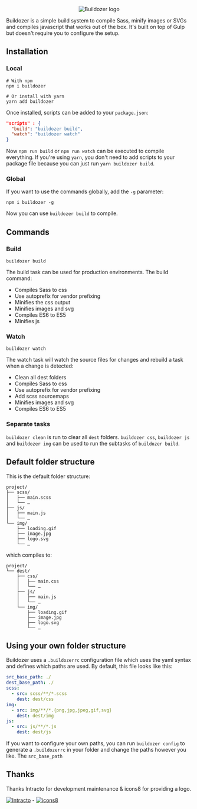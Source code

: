 <p align="center">
  <img src="https://raw.githubusercontent.com/MartijnCuppens/buildozer/master/.github/buildozer.svg?sanitize=true" alt="Buildozer logo">
</p>

Buildozer is a simple build system to compile Sass, minify images or SVGs and compiles javascript that works out of the box. It's built on top of Gulp but doesn't require you to configure the setup.

## Installation

### Local

```shell
# With npm
npm i buildozer

# Or install with yarn
yarn add buildozer
```

Once installed, scripts can be added to your `package.json`:

```json
"scripts" : {
  "build": "buildozer build",
  "watch": "buildozer watch"
}
```

Now `npm run build` or `npm run watch` can be executed to compile everything. If you're using `yarn`, you don't need to add scripts to your package file because you can just run `yarn buildozer build`.

### Global

If you want to use the commands globally, add the `-g` parameter:

```shell
npm i buildozer -g
```

Now you can use `buildozer build` to compile.

## Commands

### Build

```shell
buildozer build
```

The build task can be used for production environments. The build command:
- Compiles Sass to css
- Use autoprefix for vendor prefixing
- Minifies the css output
- Minifies images and svg
- Compiles ES6 to ES5
- Minifies js

### Watch

```shell
buildozer watch
```

The watch task will watch the source files for changes and rebuild a task when a change is detected:
- Clean all dest folders
- Compiles Sass to css
- Use autoprefix for vendor prefixing
- Add scss sourcemaps
- Minifies images and svg
- Compiles ES6 to ES5

### Separate tasks

`buildozer clean` is run to clear all `dest` folders. `buildozer css`, `buildozer js` and `buildozer img` can be used to run the subtasks of `buildozer build`.

## Default folder structure

This is the default folder structure:

```text
project/
├── scss/
│   ├── main.scss
│   └── …
├── js/
│   ├── main.js
│   └── …
└── img/
    ├── loading.gif
    ├── image.jpg
    ├── logo.svg
    └── …
```

which compiles to:

```text
project/
└── dest/
    ├── css/
    │   ├── main.css
    │   └── …
    ├── js/
    │   ├── main.js
    │   └── …
    └── img/
        ├── loading.gif
        ├── image.jpg
        ├── logo.svg
        └── …
```

## Using your own folder structure

Buildozer uses a `.buildozerrc` configuration file which uses the yaml syntax and defines which paths are used. By default, this file looks like this:

```yaml
src_base_path: ./
dest_base_path: ./
scss:
  - src: scss/**/*.scss
    dest: dest/css
img:
  - src: img/**/*.{png,jpg,jpeg,gif,svg}
    dest: dest/img
js:
  - src: js/**/*.js
    dest: dest/js
```

If you want to configure your own paths, you can run `buildozer config` to generate a `.buildozerrc` in your folder and change the paths however you like. The `src_base_path`

## Thanks

Thanks Intracto for development maintenance & icons8 for providing a logo.

[![Intracto](https://raw.githubusercontent.com/MartijnCuppens/buildozer/master/.github/intracto.svg?sanitize=true)](https://www.intracto.com/?utm_source=github&utm_campaign=buildozer) - 
[![icons8](https://raw.githubusercontent.com/MartijnCuppens/buildozer/master/.github/icons8.svg?sanitize=true)](https://www.icons8.com/?utm_source=github&utm_campaign=buildozer)
